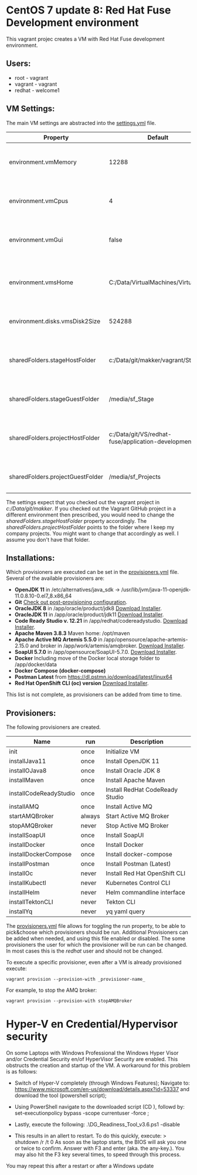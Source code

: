 # CentOS 7 update 8: Red Hat Fuse Development environment
This vagrant projec creates a VM with Red Hat Fuse development environment.

## Users: 
+ root - vagrant
+ vagrant - vagrant
+ redhat - welcome1

## VM Settings:
The main VM settings are abstracted into the [settings.yml](settings.yml) file. 

| Property               | Default       | Description                                     |
| ---------------------- | ------------- |  ---------------------------------------------- |
| environment.vmMemory   | 12288         | Allocated memory for the VM. At least 8GB is recommended. Depending on the available host memory. |
| environment.vmCpus     | 4             | Number of CPU's allocated to the VM. Don't exceed the available cores of the host. | 
| environment.vmGui      | false         | Toggle to denote if the Desktop is to be shown (true) or should run in head-less mode (false) |
| environment.vmsHome               | C:/Data/VirtualMachines/VirtualBox | Location where VirtualBox will store the VM's. Change the VirtualBox preference to this value. Or vice versa. |
| environment.disks.vmsDisk2Size    | 524288        | Size of the additional disk that will be created (1024 * 512 = 524288).|
| sharedFolders.stageHostFolder     | c:/Data/git/makker/vagrant/Stage| Location of the Stage folder within the Vagrant project. Here the install scripts and install binaries are expected. |
| sharedFolders.stageGuestFolder    | /media/sf_Stage | Local file mount refering to the STAGE_HOST_FOLDER. Don't change it |
| sharedFolders.projectHostFolder   | c:/Data/git/VS/redhat-fuse/application-development | Location of the Projects folder, to use to store project files. For example to get to folder with local Git clones. |
| sharedFolders.projectGuestFolder  | /media/sf_Projects | Local file mount refering to the STAGE_HOST_FOLDER. Don't change it |

The settings expect that you checked out the vagrant project in _c:/Data/git/makker_. If you checked out the Vagrant GitHub project in a different environment then prescribed, you would need to change the _sharedFolders.stageHostFolder_ property accordingly.
The _sharedFolders.projectHostFolder_ points to the folder where I keep my company projects. You might want to change that accordingly as well. I assume you don't have that folder.


## Installations:
Which provisioners are executed can be set in the  [provisioners.yml](provisioners.yml) file. 
Several of the available provisioners are:
+ **OpenJDK 11** in /etc/alternatives/java_sdk -> /usr/lib/jvm/java-11-openjdk-11.0.8.10-0.el7_8.x86_64
+ **Git** [Check out post-provisioning configuration](../Stage/commonScripts/opensource/git/README.md).
+ **OracleJDK 8** in /app/oracle/product/jdk8 [Download Installer](../Stage/installBinaries/Oracle/Java).
+ **OracleJDK 11** in /app/oracle/product/jdk11 [Download Installer](../Stage/installBinaries/Oracle/Java).
+ **Code Ready Studio v. 12.21** in /app/redhat/codereadystudio. [Download Installer](../Stage/installBinaries/RedHat).
+ **Apache Maven 3.8.3** Maven home: /opt/maven
+ **Apache Active MQ Artemis 5.5.0** in /app/opensource/apache-artemis-2.15.0 and broker in /app/work/artemis/amqbroker. [Download Installer](../Stage/installBinaries/OpenSource/AMQ_Artemis).
+ **SoapUI 5.7.0** in /app/opensource/SoapUI-5.7.0. [Download Installer](../Stage/installBinaries/OpenSource/SoapUI).
+ **Docker** Including move of the Docker local storage folder to /app/docker/data
+ **Docker Compose (docker-compose)** 
+ **Postman Latest** from https://dl.pstmn.io/download/latest/linux64
+ **Red Hat OpenShift CLI (oc) version** [Download Installer](../Stage/installBinaries/RedHat).

This list is not complete, as provisioners can be added from time to time.

## Provisioners:
The following provisioners are created.

| Name                   | run           | Description                     |
| ---------------------- | ------------- |---------------------------------|
| init                   | once          | Initialize VM                   |
| installJava11          | once          | Install OpenJDK 11              |
| installOJava8          | once          | Install Oracle JDK 8            |
| installMaven           | once          | Install Apache Maven            |
| installCodeReadyStudio | once          | Install RedHat CodeReady Studio |
| installAMQ             | once          | Install Active MQ               |
| startAMQBroker         | always        | Start Active MQ Broker          |
| stopAMQBroker          | never         | Stop Active MQ Broker           |
| installSoapUI          | once          | Install SoapUI                  |
| installDocker          | once          | Install Docker                  |
| installDockerCompose   | once          | Install docker-compose          |
| installPostman         | once          | Install Postman (Latest)        |
| installOc              | never         | Install Red Hat OpenShift CLI   |
| installKubectl         | never         | Kubernetes Control CLI          |
| installHelm            | never         | Helm commandline interface      |
| installTektonCLI       | never         | Tekton CLI                      |
| installYq              | never         | yq yaml query                   |

The [provisioners.yml](provisioners.yml) file allows for toggling the run property, to be able to pick&choose which provisioners should be run. Additional Provisioners can be added when needed, and using this file enabled or disabled. The some provisioners the user for which the provisioner will be run can be changed. In most cases this is the _redhat_ user and should not be changed.

To execute a specific provisioner, even after a VM is already provisioned execute:
```
vagrant provision --provision-with _provisioner-name_
```
For example, to stop the AMQ broker:
```
vagrant provision --provision-with stopAMQBroker
```

# Hyper-V en Credential/Hypervisor security
On some Laptops with Windows Professional the Windows Hyper Visor and/or Credential Security en/of HyperVisor Security are enabled. This obstructs the creation and startup of the VM. A workaround for this problem is as follows:

+    Switch of Hyper-V completely (through Windows Features);
    Navigate to: https://www.microsoft.com/en-us/download/details.aspx?id=53337 and download the tool (powershell script);

+    Using PowerShell navigate to the downloaded script (CD <locatie>), followd by:
    set-executionpolicy bypass -scope currentuser -force ;

+    Lastly, execute the following:
    .\DG_Readiness_Tool_v3.6.ps1 -disable

+    This results in an allert to restart. To do this quickly, execute:
    > shutdown /r /t 0
    As soon as the laptop starts, the BIOS will ask you one or twice to confirm. Answer with F3 and enter (aka. the any-key.). You may also hit the F3 key several times, to speed through this process.

You may repeat this after a restart or after a Windows update